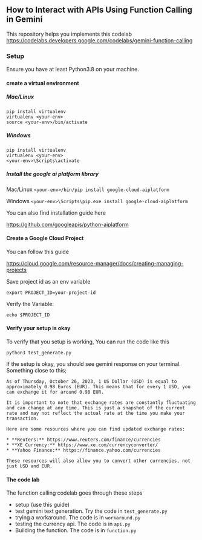 ## How to Interact with APIs Using Function Calling in Gemini

This repository helps you implements this codelab
https://codelabs.developers.google.com/codelabs/gemini-function-calling

### Setup

Ensure you have at least Python3.8 on your machine.

#### create a virtual environment 
##### Mac/Linux
```
pip install virtualenv
virtualenv <your-env>
source <your-env>/bin/activate

```
##### Windows
```
pip install virtualenv
virtualenv <your-env>
<your-env>\Scripts\activate
```

##### Install the google ai platform library

Mac/Linux
`<your-env>/bin/pip install google-cloud-aiplatform`

Windows
`<your-env>\Scripts\pip.exe install google-cloud-aiplatform`

You can also find installation guide here 

https://github.com/googleapis/python-aiplatform

#### Create a Google Cloud Project

You can follow this guide 

https://cloud.google.com/resource-manager/docs/creating-managing-projects

Save project id as an env variable

`export PROJECT_ID=your-project-id`

Verify the Variable: 

`echo $PROJECT_ID`

#### Verify your setup is okay

 To verify that you setup is working, You can run the code like this 

 `python3 test_generate.py`  
 
 If the setup is okay, you should see gemini response on your terminal.
 Something close to this;
 ```
As of Thursday, October 26, 2023, 1 US Dollar (USD) is equal to approximately 0.98 Euros (EUR). This means that for every 1 USD, you can exchange it for around 0.98 EUR.

It is important to note that exchange rates are constantly fluctuating and can change at any time. This is just a snapshot of the current rate and may not reflect the actual rate at the time you make your transaction. 

Here are some resources where you can find updated exchange rates:

* **Reuters:** https://www.reuters.com/finance/currencies
* **XE Currency:** https://www.xe.com/currencyconverter/
* **Yahoo Finance:** https://finance.yahoo.com/currencies

These resources will also allow you to convert other currencies, not just USD and EUR.
```

####  The code lab

The function calling codelab goes through these steps

- setup (use this guide)
- test gemini text generation. Try the code in `test_generate.py`
- trying a workaround. The code is in `workaround.py`
- testing the currency api. The code is in `api.py`
- Building the function. The code is in `function.py`




